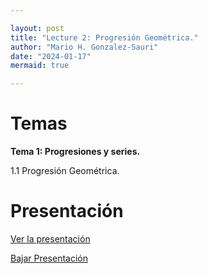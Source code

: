 ```yaml
---

layout: post
title: "Lecture 2: Progresión Geométrica."
author: "Mario H. Gonzalez-Sauri"
date: "2024-01-17"
mermaid: true

---
```


<!--  FORMAT: https://github.com/adam-p/markdown-here/wiki/Markdown-Cheatsheet -->

# Temas


**Tema 1: Progresiones y series.**

1.1 Progresión Geométrica.

# Presentación


[Ver la presentación](https://raw.githack.com/Wario84/FIN1403_MAT_FINANCE/master/_posts/lectures/FIN1403_02.html)


<a href="https://downgit.github.io/#/home?url=https://github.com/Wario84/FIN1403_MAT_FINANCE/blob/master/_posts/lectures/FIN1403_02.html" download>
  Bajar Presentación
</a>